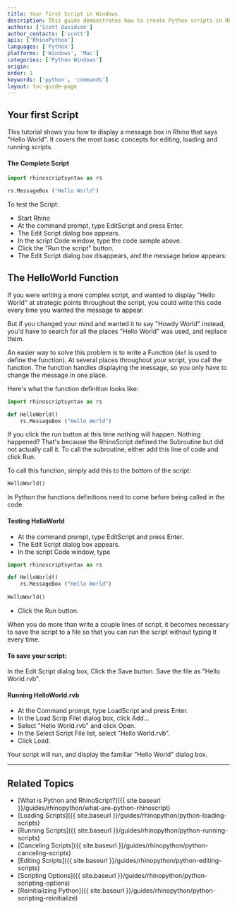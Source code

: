 ```yaml
---
title: Your first Script in Windows
description: This guide demonstrates how to create Python scripts in Rhino.
authors: ['Scott Davidson']
author_contacts: ['scott']
apis: ['RhinoPython']
languages: ['Python']
platforms: ['Windows', 'Mac']
categories: ['Python Windows']
origin:
order: 1
keywords: ['python', 'commands']
layout: toc-guide-page
---
```


## Your first Script

This tutorial shows you how to display a message box in Rhino that says "Hello World". It covers the most basic concepts for editing,  loading and running scripts.

#### The Complete Script

```python
import rhinoscriptsyntax as rs

rs.MessageBox ("Hello World")
```
To test the Script:

- Start Rhino
- At the command prompt, type EditScript and press Enter.
- The Edit Script dialog box appears.
- In the script Code window, type the code sample above.
- Click the "Run the script" button.
- The Edit Script dialog box disappears, and the message below appears:

## The HelloWorld Function

If you were writing a more complex script, and wanted to display "Hello World" at strategic points throughout the script, you could write this code every time you wanted the message to appear.

But if you changed your mind and wanted it to say "Howdy World" instead, you'd have to search for all the places "Hello World" was used, and replace them.

An easier way to solve this problem is to write a Function (`def` is used to define the function).  At several places throughout your script, you call the function.  The function handles displaying the message, so you only have to change the message in one place.

Here's what the function definition looks like:

```python
import rhinoscriptsyntax as rs

def HelloWorld()
    rs.MessageBox ("Hello World")
```

If you click the run button at this time nothing will happen. Nothing happened? That's because the RhinoScript defined the Subroutine but did not actually call it. To call the subroutine, either add this line of code and click Run.

To call this function, simply add this to the bottom of the script:

```python
HelloWorld()
```

In Python the functions definitions need to come before being called in the code.

#### Testing HelloWorld

- At the command prompt, type EditScript and press Enter.
- The Edit Script dialog box appears.
- In the script Code window, type

```python
import rhinoscriptsyntax as rs

def HelloWorld()
    rs.MessageBox ("Hello World")
    
HelloWorld()
```
- Click the Run button.

When you do more than write a couple lines of script, it becomes necessary to save the script to a file so that you can run the script without typing it every time.

#### To save your script:

In the Edit Script dialog box, Click the Save button. Save the file as "Hello World.rvb".

#### Running HelloWorld.rvb

- At the Command prompt, type LoadScript and press Enter.
- In the Load Scrip Filet dialog box, click Add...
- Select "Hello World.rvb" and click Open.
- In the Select Script File list, select "Hello World.rvb".
- Click Load.

Your script will run, and display the familiar "Hello World" dialog box.

---

## Related Topics

- [What is Python and RhinoScript?]({{ site.baseurl }}/guides/rhinopython/what-are-python-rhinoscript)
- [Loading Scripts]({{ site.baseurl }}/guides/rhinopython/python-loading-scripts)
- [Running Scripts]({{ site.baseurl }}/guides/rhinopython/python-running-scripts)
- [Canceling Scripts]({{ site.baseurl }}/guides/rhinopython/python-canceling-scripts)
- [Editing Scripts]({{ site.baseurl }}/guides/rhinopython/python-editing-scripts)
- [Scripting Options]({{ site.baseurl }}/guides/rhinopython/python-scripting-options)
- [Reinitializing Python]({{ site.baseurl }}/guides/rhinopython/python-scripting-reinitialize)
